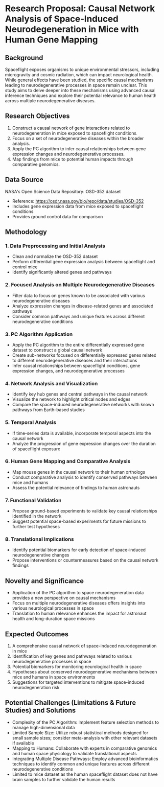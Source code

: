 # Research Proposal: Causal Network Analysis of Space-Induced Neurodegeneration in Mice with Human Gene Mapping

## Background
Spaceflight exposes organisms to unique environmental stressors, including microgravity and cosmic radiation, which can impact neurological health. While general effects have been studied, the specific causal mechanisms leading to neurodegenerative processes in space remain unclear. This study aims to delve deeper into these mechanisms using advanced causal inference techniques and explore their potential relevance to human health across multiple neurodegenerative diseases.

## Research Objectives
1. Construct a causal network of gene interactions related to neurodegeneration in mice exposed to spaceflight conditions.
2. Focus on a set of neurodegenerative diseases within the broader analysis.
3. Apply the PC algorithm to infer causal relationships between gene expression changes and neurodegenerative processes.
4. Map findings from mice to potential human impacts through comparative genomics.

## Data Source
NASA's Open Science Data Repository: OSD-352 dataset 
- Reference: https://osdr.nasa.gov/bio/repo/data/studies/OSD-352
- Includes gene expression data from mice exposed to spaceflight conditions
- Provides ground control data for comparison

## Methodology

### 1. Data Preprocessing and Initial Analysis
- Clean and normalize the OSD-352 dataset
- Perform differential gene expression analysis between spaceflight and control mice
- Identify significantly altered genes and pathways

### 2. Focused Analysis on Multiple Neurodegenerative Diseases
- Filter data to focus on genes known to be associated with various neurodegenerative diseases
- Analyze expression changes in disease-related genes and associated pathways
- Consider common pathways and unique features across different neurodegenerative conditions

### 3. PC Algorithm Application
- Apply the PC algorithm to the entire differentially expressed gene dataset to construct a global causal network
- Create sub-networks focused on differentially expressed genes related to different neurodegenerative diseases and their interactions
- Infer causal relationships between spaceflight conditions, gene expression changes, and neurodegenerative processes

### 4. Network Analysis and Visualization
- Identify key hub genes and central pathways in the causal network
- Visualize the network to highlight critical nodes and edges
- Compare the space-induced neurodegenerative networks with known pathways from Earth-based studies

### 5. Temporal Analysis
- If time-series data is available, incorporate temporal aspects into the causal network
- Analyze the progression of gene expression changes over the duration of spaceflight exposure

### 6. Human Gene Mapping and Comparative Analysis
- Map mouse genes in the causal network to their human orthologs
- Conduct comparative analysis to identify conserved pathways between mice and humans
- Assess the potential relevance of findings to human astronauts

### 7. Functional Validation
- Propose ground-based experiments to validate key causal relationships identified in the network
- Suggest potential space-based experiments for future missions to further test hypotheses

### 8. Translational Implications
- Identify potential biomarkers for early detection of space-induced neurodegenerative changes
- Propose interventions or countermeasures based on the causal network findings

## Novelty and Significance
- Application of the PC algorithm to space neurodegeneration data provides a new perspective on causal mechanisms
- Focus on multiple neurodegenerative diseases offers insights into various neurological processes in space
- Translation to human relevance enhances the impact for astronaut health and long-duration space missions

## Expected Outcomes
1. A comprehensive causal network of space-induced neurodegeneration in mice
2. Identification of key genes and pathways related to various neurodegenerative processes in space
3. Potential biomarkers for monitoring neurological health in space
4. Hypotheses about conserved neurodegenerative mechanisms between mice and humans in space environments
5. Suggestions for targeted interventions to mitigate space-induced neurodegeneration risk

## Potential Challenges (Limitations & Future Studies) and Solutions
- Complexity of the PC Algorithm: Implement feature selection methods to manage high-dimensional data
- Limited Sample Size: Utilize robust statistical methods designed for small sample sizes; consider meta-analysis with other relevant datasets if available
- Mapping to Humans: Collaborate with experts in comparative genomics and human space physiology to validate translational aspects
- Integrating Multiple Disease Pathways: Employ advanced bioinformatics techniques to identify common and unique features across different neurodegenerative conditions
- Limited to mice dataset as the human spaceflight dataset does not have brain samples to further validate the human results
